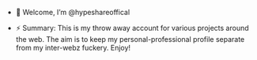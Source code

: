 - 👋 Welcome, I’m @hypeshareoffical

- ⚡ Summary: This is my throw away account for various projects around the web. The aim is to keep my personal-professional profile separate from my inter-webz fuckery. Enjoy!

<!---
hypeshareoffical/hypeshareoffical is a ✨ special ✨ repository because its `README.md` (this file) appears on your GitHub profile.
You can click the Preview link to take a look at your changes.
--->
